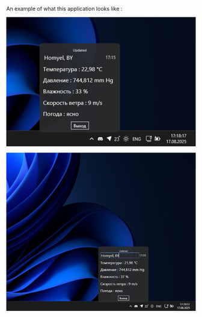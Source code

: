 An example of what this application looks like :

![Screenshot 1](Assets/Preview1.png)

![Screenshot 2](Assets/Preview2.png)
